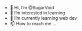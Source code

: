 - 👋 Hi, I’m @SugarVoid
- 👀 I’m interested in learning 
- 🌱 I’m currently learning web dev
- 📫 How to reach me ...

<!---
SugarVoid/SugarVoid is a ✨ special ✨ repository because its `README.md` (this file) appears on your GitHub profile.
You can click the Preview link to take a look at your changes.
--->
